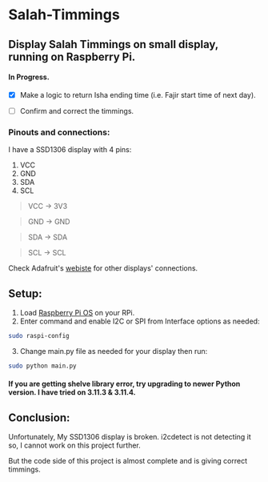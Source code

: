 # Salah-Timmings
## Display Salah Timmings on small display, running on Raspberry Pi.
#### In Progress.

- [x] Make a logic to return Isha ending time (i.e. Fajir start time of next day).
- [ ] Confirm and correct the timmings.


### Pinouts and connections:
 I have a SSD1306 display with 4 pins:

 1. VCC
 2. GND
 3. SDA
 4. SCL


>VCC -> 3V3

>GND -> GND

>SDA -> SDA

>SCL -> SCL


Check Adafruit's [webiste](https://learn.adafruit.com/ssd1306-oled-displays-with-raspberry-pi-and-beaglebone-black/wiring) for other displays' connections.

## Setup:

1. Load [Raspberry Pi OS](https://www.raspberrypi.com/software/) on your RPi.
2. Enter command and enable I2C or SPI from Interface options as needed:

```bash 
sudo raspi-config
``` 

3. Change main.py file as needed for your display then run:

```bash
sudo python main.py
```

#### If you are getting shelve library error, try upgrading to newer Python version. I have tried on 3.11.3 & 3.11.4.

## Conclusion:

Unfortunately, My SSD1306 display is broken. i2cdetect is not detecting it so, I cannot work on this project further. 

But the code side of this project is almost complete and is giving correct timmings.
